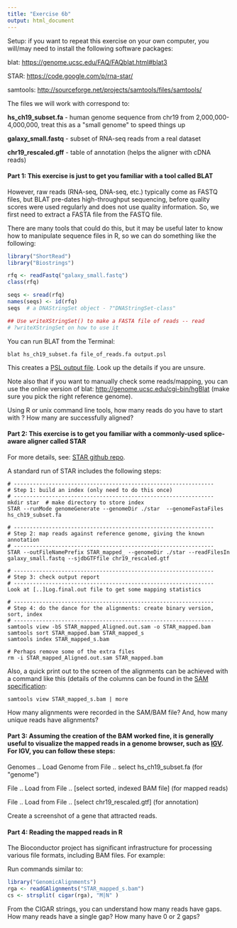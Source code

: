 ```yaml
---
title: "Exercise 6b"
output: html_document
---
```



Setup: if you want to repeat this exercise on your own computer, you will/may need to install the following software packages: 

blat: https://genome.ucsc.edu/FAQ/FAQblat.html#blat3 

STAR: https://code.google.com/p/rna-star/ 

samtools: http://sourceforge.net/projects/samtools/files/samtools/ 

The files we will work with correspond to: 

**hs_ch19_subset.fa**  - human genome sequence from chr19 from 2,000,000-4,000,000, treat this as a "small genome" to speed things up 

**galaxy_small.fastq** - subset of RNA-seq reads from a real dataset 

**chr19_rescaled.gff** - table of annotation (helps the aligner with cDNA reads)


#### Part 1: This exercise is just to get you familiar with a tool called **BLAT**

However, raw reads (RNA-seq, DNA-seq, etc.) typically come as FASTQ files, but BLAT pre-dates high-throughput sequencing, before quality scores were used regularly and does not use quality information.  So, we first need to extract a FASTA file from the FASTQ file.

There are many tools that could do this, but it may be useful later to know how to manipulate sequence files in R, so we can do something like the following:


```r
library("ShortRead")
library("Biostrings")

rfq <- readFastq("galaxy_small.fastq")
class(rfq)

seqs <- sread(rfq)
names(seqs) <- id(rfq)
seqs  # a DNAStringSet object - ?"DNAStringSet-class"

## Use writeXStringSet() to make a FASTA file of reads -- read
# ?writeXStringSet on how to use it
```

You can run BLAT from the Terminal:

```
blat hs_ch19_subset.fa file_of_reads.fa output.psl
```

This creates a [PSL output file](http://www.ensembl.org/info/website/upload/psl.html).  Look up the details if you are unsure.

Note also that if you want to manually check some reads/mapping, you can use the online version of blat: http://genome.ucsc.edu/cgi-bin/hgBlat (make sure you pick the right reference genome).

Using R or unix command line tools, how many reads do you have to start with ?  How many are successfully aligned?  


#### Part 2: This exercise is to get you familiar with a commonly-used splice-aware aligner called **STAR**

For more details, see: [STAR github repo](https://github.com/alexdobin/STAR).

A standard run of STAR includes the following steps:

```
# ---------------------------------------------------------------
# Step 1: build an index (only need to do this once)
# ---------------------------------------------------------------
mkdir star  # make directory to store index
STAR --runMode genomeGenerate --genomeDir ./star  --genomeFastaFiles hs_ch19_subset.fa

# ---------------------------------------------------------------
# Step 2: map reads against reference genome, giving the known annotation
# ---------------------------------------------------------------
STAR --outFileNamePrefix STAR_mapped_ --genomeDir ./star --readFilesIn galaxy_small.fastq --sjdbGTFfile chr19_rescaled.gtf 

# ---------------------------------------------------------------
# Step 3: check output report
# ---------------------------------------------------------------
Look at [..]Log.final.out file to get some mapping statistics

# ---------------------------------------------------------------
# Step 4: do the dance for the alignments: create binary version, sort, index 
# ---------------------------------------------------------------
samtools view -bS STAR_mapped_Aligned.out.sam -o STAR_mapped.bam
samtools sort STAR_mapped.bam STAR_mapped_s
samtools index STAR_mapped_s.bam

# Perhaps remove some of the extra files
rm -i STAR_mapped_Aligned.out.sam STAR_mapped.bam
```


Also, a quick print out to the screen of the alignments can be achieved with a command like this (details of the columns can be found in the [SAM specification](http://samtools.github.io/hts-specs/SAMv1.pdf): 
```
samtools view STAR_mapped_s.bam | more 
```

How many alignments were recorded in the SAM/BAM file?  And, how many unique reads have alignments?


#### Part 3: Assuming the creation of the BAM worked fine, it is generally useful to visualize the mapped reads in a genome browser, such as [IGV](https://www.broadinstitute.org/igv/).  For IGV, you can follow these steps:

Genomes .. Load Genome from File .. select hs_ch19_subset.fa (for "genome") 

File .. Load from File .. [select sorted, indexed BAM file] (for mapped reads) 

File .. Load from File .. [select chr19_rescaled.gtf]  (for annotation) 

Create a screenshot of a gene that attracted reads.


#### Part 4: Reading the mapped reads in R

The Bioconductor project has significant infrastructure for processing various file formats, including BAM files.  For example:

 Run commands similar to:

```r
library("GenomicAlignments")
rga <- readGAlignments("STAR_mapped_s.bam")
cs <- strsplit( cigar(rga), "M|N" )
```

From the CIGAR strings, you can understand how many reads have gaps. How many reads have a single gap?  How many have 0 or 2 gaps?

